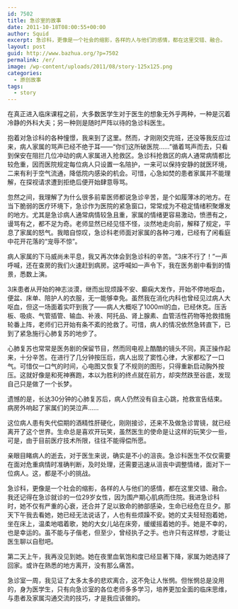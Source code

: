 ```yaml
---
id: 7502
title: 急诊室的故事
date: 2011-10-18T08:00:55+00:00
author: Squid
excerpt: 急诊科，更像是一个社会的缩影，各样的人与他们的感情，都在这里交错、融合。
layout: post
guid: http://www.bazhua.org/?p=7502
permalink: /er/
image: /wp-content/uploads/2011/08/story-125x125.png
categories:
  - 原创故事
tags:
  - story
---
```

在真正进入临床课程之前，大多数医学生对于医生的想象无外乎两种，一种是沉着冷静的外科大夫；另一种则是随时严阵以待的急诊科医生。

抱着对急诊科的各种憧憬，我来到了这里。然而，才刚刚交完班，还没等我反应过来，病人家属的骂声已经不绝于耳——“你们这所破医院……”循着骂声而去，只看到保安在阻拦几位冲动的病人家属进入抢救区。急诊科抢救区的病人通常病情都比较危重，因而医院规定每位病人只设置一名陪护，一来可以保持安静的就医环境，二来有利于空气流通，降低院内感染的机会。可惜，心急如焚的患者家属并不能理解，在探视请求遭到拒绝后便开始肆意辱骂。

忽然之间，我理解了为什么很多前辈医师都说急诊辛苦，是个如履薄冰的地方。在当下脆弱的医疗环境下，急诊作为医院的紧急窗口，常常成为不稳定情绪积聚爆发的地方。尤其是急诊病人通常病情较急且重，家属的情绪更容易激动，愤懑有之，谩骂有之，都不足为奇。老师显然已经见怪不怪，淡然地走向前，解释了规定，平息了家属的怒气。我暗自惊叹，急诊科老师面对家属的各种刁难，已经有了闲看庭中花开花落的“宠辱不惊”。

病人家属的下马威尚未平息，我又再次体会到急诊科的辛苦。“3床不行了！”一声呼喊，还在查房的我们火速赶到病房。这呼喊如一声令下，我在医务剧中看到的情景，悉数上演。

3床患者从开始的神志淡漠，继而出现烦躁不安、癫痫大发作，开始不停地呕血，便盆、床单、陪护人的衣服，无一能够幸免。虽然我在消化内科也曾经见过病人大呕血，但这一场面着实吓到我了——病人大概呕了1000ml的血，已经休克。压舌板、吸痰、气管插管、输血、补液、阿托品、肾上腺素、血管活性药物等抢救措施轮番上阵，老师们已开始有条不紊的抢救了。可惜，病人的情况依然急转直下，已到了紧急施行心肺复苏的地步了。

心肺复苏也常常是医务剧的保留节目，然而同电视上酷酷的镜头不同，真正操作起来，十分辛苦。在进行了几分钟按压后，病人出现了窦性心律，大家都松了一口气。可惜仅一口气的时间，心电图又恢复了不规则的图形，只得重新启动胸外按压。这就好像是和死神赛跑，本以为胜利的终点就在前方，却突然跌至谷底，发现自己只是做了一个长梦。

<div style="display: none">
</div>

遗憾的是，长达30分钟的心肺复苏后，病人仍然没有自主心跳，抢救宣告结束。病房外响起了家属们的哭泣声……

这位病人患有失代偿期的酒精性肝硬化，刚刚接诊，还来不及做急诊胃镜，就已经离开了这个世界。生命总是喜欢开玩笑，虽然医生的使命是让这样的玩笑少一些，可是，由于目前医疗技术所限，往往不能得偿所愿。

亲眼目睹病人的逝去，对于医生来说，确实是不小的沮丧。急诊科医生不仅仅需要在面对危重病情时准确判断，及时处理，还需要迅速从沮丧中调整情绪，面对下一位病人。这，都是不小的挑战。

急诊科，更像是一个社会的缩影，各样的人与他们的感情，都在这里交错、融合。我还记得在急诊就诊的一位29岁女性，因为围产期心肌病而住院。我进急诊科时，她不仅有严重的心衰，还合并了足以致命的肺部感染，生命已经危在旦夕。那天下午我去看她，她已经无法说话了，人也有些烦躁不安。她的丈夫轻轻抱着她，坐在床上，温柔地唱着歌，她的大女儿站在床旁，缓缓摇着她的手。她是不幸的，也是幸运的。虽不能与子偕老，但至少，曾经执子之手。也许只有这样想，才能让医生聊以自慰吧。

第二天上午，我再没见到她。她在夜里血氧饱和度已经显著下降，家属为她选择了回家。或许在熟悉的地方离开，没有那么痛苦。

急诊室一周，我见证了太多太多的悲欢离合，这不免让人怅惘。但怅惘总是没用的，身为医学生，只有向急诊室的各位老师多多学习，培养更加全面的临床思维，与患者及家属沟通交流的技巧，才是我应该做的。

<div style="display: none">
  zp8497586rq
</div>
